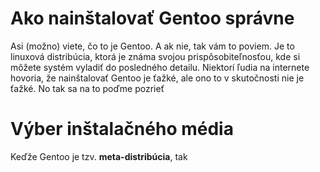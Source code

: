 # Ako nainštalovať Gentoo **správne**
Asi (možno) viete, čo to je Gentoo. A ak nie, tak vám to poviem. Je to linuxová distribúcia, ktorá je známa svojou prispôsobiteľnosťou, kde si môžete systém vyladiť do posledného detailu. Niektorí ľudia na internete hovoria, že nainštalovať Gentoo je ťažké, ale ono to v skutočnosti nie je ťažké. No tak sa na to poďme pozrieť
# Výber inštalačného média
Keďže Gentoo je tzv. **meta-distribúcia**, tak 